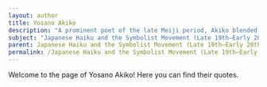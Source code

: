 ```yaml
---
layout: author
title: Yosano Akiko
description: "A prominent poet of the late Meiji period, Akiko blended traditional Japanese forms with Western influences. She is known for her passionate and sensuous nature poetry."
subject: "Japanese Haiku and the Symbolist Movement (Late 19th–Early 20th century)"
parent: Japanese Haiku and the Symbolist Movement (Late 19th–Early 20th century)
permalink: /Japanese Haiku and the Symbolist Movement (Late 19th–Early 20th century)/authors/Yosano-Akiko/
---
```


Welcome to the page of Yosano Akiko! Here you can find their quotes.
